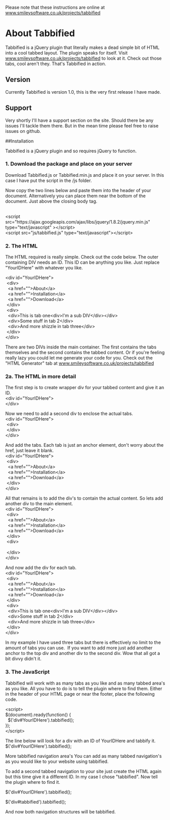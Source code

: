 Please note that these instructions are online at www.smileysoftware.co.uk/projects/tabbified

# About Tabbified

Tabbified is a jQuery plugin that literally makes a dead simple bit of HTML into a cool tabbed layout.
The plugin speaks for itself. Visit www.smileysoftware.co.uk/projects/tabbified to look at it. Check out those tabs, cool aren't they. That's Tabbified in action.

## Version
Currently Tabbified is version 1.0, this is the very first release I have made.

## Support
Very shortly I'll have a support section on the site. Should there be any issues I'll tackle them there. But in the mean time please feel free to raise issues on github.


##Installation

Tabbified is a jQuery plugin and so requires jQuery to function.

### 1. Download the package and place on your server
Download Tabbified.js or Tabbified.min.js and place it on your server. 
In this case I have put the script in the /js folder.

Now copy the two lines below and paste them into the header of your document. Alternatively you can place them near the bottom of the document. Just above the closing body tag.

<br/>
&lt;script src="https://ajax.googleapis.com/ajax/libs/jquery/1.8.2/jquery.min.js" type="text/javascript" &gt;&lt;/script&gt;
<br/>
&lt;script src="js/tabbified.js" type="text/javascript"&gt;&lt;/script&gt;
						
### 2. The HTML
The HTML required is really simple. Check out the code below.
The outer containing DIV needs an ID.
This ID can be anything you like. Just replace "YourIDHere" with whatever you like.

&lt;div id="YourIDHere"&gt;<br/>
&nbsp;&lt;div&gt;<br/>
&nbsp;&nbsp;&lt;a href=""&gt;About&lt;/a&gt;<br/>
&nbsp;&nbsp;&lt;a href=""&gt;Installation&lt;/a&gt;<br/>
&nbsp;&nbsp;&lt;a href=""&gt;Download&lt;/a&gt;<br/>
&nbsp;&lt;/div&gt;<br/>
&nbsp;&lt;div&gt;<br/>
&nbsp;&nbsp;&lt;div&gt;This is tab one&lt;div&gt;I'm a sub DIV&lt;/div&gt;&lt;/div&gt;<br/>
&nbsp;&nbsp;&lt;div&gt;Some stuff in tab 2&lt;/div&gt;<br/>
&nbsp;&nbsp;&lt;div&gt;And more shizzle in tab three&lt;/div&gt;<br/>
&nbsp;&lt;/div&gt;<br/>
&lt;/div&gt;<br/>
						
There are two DIVs inside the main container. The first contains the tabs themselves and the second contains the tabbed content.
Or if you're feeling really lazy you could let me generate your code for you. Check out the "HTML Generator" tab at www.smileysoftware.co.uk/projects/tabbified

### 2a. The HTML in more detail
The first step is to create wrapper div for your tabbed content and give it an ID.
<br/>&lt;div id="YourIDHere"&gt;
<br/>&lt;/div&gt;<br/>
						
Now we need to add a second div to enclose the actual tabs.
<br/>&lt;div id="YourIDHere"&gt;<br/>
&nbsp;&lt;div&gt;<br/>
&nbsp;&lt;/div&gt;<br/>
&lt;/div&gt;<br/>
						
And add the tabs. Each tab is just an anchor element, don't worry about the href, just leave it blank.
<br/>&lt;div id="YourIDHere"&gt;<br/>
&nbsp;&lt;div&gt;<br/>
&nbsp;&nbsp;&lt;a href=""&gt;About&lt;/a&gt;<br/>
&nbsp;&nbsp;&lt;a href=""&gt;Installation&lt;/a&gt;<br/>
&nbsp;&nbsp;&lt;a href=""&gt;Download&lt;/a&gt;<br/>
&nbsp;&lt;/div&gt;<br/>
&lt;/div&gt;<br/>
						
All that remains is to add the div's to contain the actual content. So lets add another div to the main element.
<br/>&lt;div id="YourIDHere"&gt;<br/>
&nbsp;&lt;div&gt;<br/>
&nbsp;&nbsp;&lt;a href=""&gt;About&lt;/a&gt;<br/>
&nbsp;&nbsp;&lt;a href=""&gt;Installation&lt;/a&gt;<br/>
&nbsp;&nbsp;&lt;a href=""&gt;Download&lt;/a&gt;<br/>
&nbsp;&lt;/div&gt;<br/>
&nbsp;&lt;div&gt;<br/>		
&nbsp;&lt;/div&gt;<br/>
&lt;/div&gt;<br/>
						
And now add the div for each tab.
<br/>&lt;div id="YourIDHere"&gt;<br/>
&nbsp;&lt;div&gt;<br/>
&nbsp;&nbsp;&lt;a href=""&gt;About&lt;/a&gt;<br/>
&nbsp;&nbsp;&lt;a href=""&gt;Installation&lt;/a&gt;<br/>
&nbsp;&nbsp;&lt;a href=""&gt;Download&lt;/a&gt;<br/>
&nbsp;&lt;/div&gt;<br/>
&nbsp;&lt;div&gt;<br/>
&nbsp;&nbsp;&lt;div&gt;This is tab one&lt;div&gt;I'm a sub DIV&lt;/div&gt;&lt;/div&gt;<br/>
&nbsp;&nbsp;&lt;div&gt;Some stuff in tab 2&lt;/div&gt;<br/>
&nbsp;&nbsp;&lt;div&gt;And more shizzle in tab three&lt;/div&gt;<br/>
&nbsp;&lt;/div&gt;<br/>
&lt;/div&gt;<br/>
						
In my example I have used three tabs but there is effectively no limit to the amount of tabs you can use.  If you want to add more just add another anchor to the top div and another div to the second div.
Wow that all got a bit divvy didn't it.

### 3. The JavaScript
Tabbified will work with as many tabs as you like and as many tabbed area's as you like. All you have to do is to tell the plugin where to find them.
Either in the header of your HTML page or near the footer, place the following code.

&lt;script&gt;<br/>
$(document).ready(function() {<br/>
&nbsp;&nbsp;$('div#YourIDHere').tabbified();<br/>}); 
<br/>&lt;/script&gt;<br/>
						
The line below will look for a div with an ID of YourIDHere and tabbify it.
$('div#YourIDHere').tabbified();	
						
More tabbified navigation area's
You can add as many tabbed navigation's as you would like to your website using tabbified.

To add a second tabbed navigation to your site just create the HTML again but this time give it a different ID. In my case I chose "tabbified". Now tell the plugin where to find it.

$('div#YourIDHere').tabbified();

$('div#tabbified').tabbified();								
						
And now both navigation structures will be tabbified.
